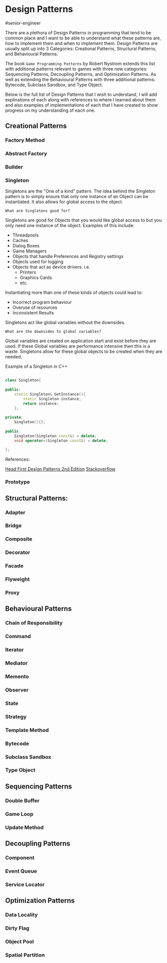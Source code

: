 # Design Patterns

#senior-engineer 

There are a plethora of Design Patterns in programming that tend to be common place and I want to be able to understand what these patterns are, how to implement them and when to implement them. Design Patterns are usually split up into 3 Categories: Creational Patterns, Structural Patterns, and Behavioural Patterns.

The book `Game Programming Patterns` by Robert Nystrom extends this list with additional patterns relevant to games with three new categories: Sequencing Patterns, Decoupling Patterns, and Optimization Patterns. As well as extending the Behavioural Patterns with three additional patterns: Bytecode, Subclass Sandbox, and Type Object.

Below is the full list of Design Patterns that I wish to understand, I will add explinations of each along with references to where I learned about them and also examples of implementations of each that I have created to show progress on my understanding of each one.


## Creational Patterns

### Factory Method

### Abstract Factory

### Builder

### Singleton

Singletons are the "One of a kind" pattern. The idea behind the Singleton pattern is to simply ensure that only one instance of an Object can be instantiated. It also allows for global access to the object.

	What are Singletons good for?

Singletons are good for Objects that you would like global access to but you only need one instance of the object. Examples of this include:

- Threadpools
- Caches
- Dialog Boxes
- Game Managers
- Objects that handle Preferences and Registry settings
- Objects used for logging
- Objects that act as device drivers. i.e.
	* Printers
	* Graphics Cards
	* etc.

Instantiating more than one of these kinds of objects could lead to:
- Incorrect program behaviour
- Overuse of resources
- Inconsistent Results

Singletons act like global variables without the downsides.

	What are the downsides to global variables?

Global variables are created on application start and exist before they are used. If these Global variables are performance intensive then this is a waste. Singletons allow for these global objects to be created when they are needed.

Example of a Singleton in C++

``` C++
  
class Singleton{  
  
public:  
    static Singleton& GetInstance(){  
        static Singleton instance;  
        return instance;  
    };  
  
private:  
    Singleton(){};  
  
public:  
    Singleton(Singleton const&) = delete;  
    void operator=(Singleton const&) = delete;  
  
};
```

References:

[Head First Design Patterns 2nd Edition](https://www.oreilly.com/library/view/head-first-design/9781492077992/)
[Stackoverflow](https://stackoverflow.com/questions/1008019/c-singleton-design-pattern  )


### Prototype


## Structural Patterns:

### Adapter

### Bridge

### Composite

### Decorator

### Facade

### Flyweight

### Proxy

## Behavioural Patterns

### Chain of Responsibility

### Command

### Iterator

### Mediator

### Memento

### Observer

### State

### Strategy

### Template Method

### Bytecode

### Subclass Sandbox

### Type Object

## Sequencing Patterns

### Double Buffer

### Game Loop

### Update Method

## Decoupling Patterns

### Component

### Event Queue

### Service Locator

## Optimization Patterns

### Data Locality

### Dirty Flag

### Object Pool

### Spatial Partition